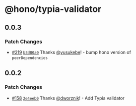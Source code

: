 # @hono/typia-validator

## 0.0.3

### Patch Changes

- [#219](https://github.com/honojs/middleware/pull/219) [`b3d80a0`](https://github.com/honojs/middleware/commit/b3d80a0cca92db6b243d3a6e9761c20d931136a2) Thanks [@yusukebe](https://github.com/yusukebe)! - bump hono version of `peerDependencies`

## 0.0.2

### Patch Changes

- [#158](https://github.com/honojs/middleware/pull/158) [`2e4eeb0`](https://github.com/honojs/middleware/commit/2e4eeb0b70ab8055739642e50b86351c80d48341) Thanks [@dworznik](https://github.com/dworznik)! - Add Typia validator
